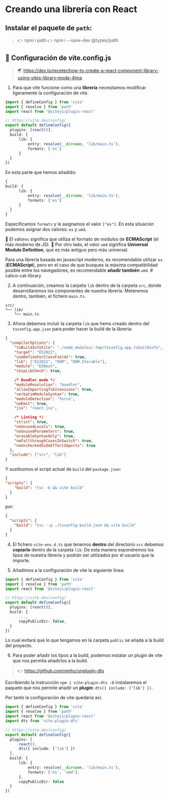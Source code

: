 # Creando una librería con React

## Instalar el paquete de ``path``:

> 👉 npm i path
> 👉 npm i --save-dev @types/path


## 📝 Configuración de vite.config.js

> 🌏 https://dev.to/receter/how-to-create-a-react-component-library-using-vites-library-mode-4lma

1. Para que vite funcione como una **librería** necesitamos modificar
ligeramente la configuración de vite.

```ts
import { defineConfig } from 'vite'
import { resolve } from 'path'
import react from '@vitejs/plugin-react'

// https://vite.dev/config/
export default defineConfig({
  plugins: [react()],
  build: {
      lib: {
          entry: resolve(__dirname, 'lib/main.ts'),
          formats: ['es']
      }
  }
})
```

En esta parte que hemos añadido:

```ts
{
build: {
      lib: {
          entry: resolve(__dirname, 'lib/main.ts'),
          formats: ['es']
      }
  }
}
```

Especificamos ``formats`` y le asignamos el valor ``["es"]``. 
En esta situación podemos asignar dos valores: `es` y `umd`. 

📗 El valor``es`` significa que utiliza el formato de módulos de **ECMAScript** (el más moderno de JS). 
📘 Por otro lado, el valor ``umd`` significa **Universal Module Definition**, que es más antiguo pero más universal.

Para una librería basada en javascript moderno, es recomendable utilizar ``es`` (**ECMAScript**), pero en el caso de que busques
la máxima compatibilidad posible entre los navegadores, es recomendable **añadir también** `umd`. # calico-cat-library

2. A continuación, creamos la carpeta ``lib`` dentro de la carpeta ``src``, donde desarrollaremos los componentes de nuestra librería.
Meteremos dentro, también, el fichero ``main.ts``.

````
src/
└── lib/
    └── main.ts
````

3. Ahora debemos incluir la carpeta ``lib`` que hems creado dentro del ``tsconfig.app.json`` para poder hacer la build de la librería:

````json
{
  "compilerOptions": {
    "tsBuildInfoFile": "./node_modules/.tmp/tsconfig.app.tsbuildinfo",
    "target": "ES2022",
    "useDefineForClassFields": true,
    "lib": ["ES2022", "DOM", "DOM.Iterable"],
    "module": "ESNext",
    "skipLibCheck": true,

    /* Bundler mode */
    "moduleResolution": "bundler",
    "allowImportingTsExtensions": true,
    "verbatimModuleSyntax": true,
    "moduleDetection": "force",
    "noEmit": true,
    "jsx": "react-jsx",

    /* Linting */
    "strict": true,
    "noUnusedLocals": true,
    "noUnusedParameters": true,
    "erasableSyntaxOnly": true,
    "noFallthroughCasesInSwitch": true,
    "noUncheckedSideEffectImports": true
  },
  "include": ["src", "lib"]
}
````

Y sustituimos el script actual de ``build`` del ``package.json``:

```json
{
"scripts": {
    "build": "tsc -b && vite build"
  }
}
```

por:

```json
{
  "scripts": {
    "build": "tsc --p ./tsconfig-build.json && vite build"
  }
}
```

4. El fichero ``vite-env.d.ts`` que tenemos **dentro** del directorio ``src`` debemos **copiarlo**
dentro de la carpeta ``lib``. De esta manera expondremos los tipos de nuestra librería y podrán ser utilizados por el usuario que la importe. 

5. Añadimos a la configuración de vite la siguiente línea:


```ts
import { defineConfig } from 'vite'
import { resolve } from 'path'
import react from '@vitejs/plugin-react'

// https://vite.dev/config/
export default defineConfig({
  plugins: [react()],
  build: {
      ...,
      copyPublicDir: false,
  }
})
```

Lo cual evitará que lo que tengamos en la carpeta ``public`` se añada a la build del proyecto.

6. Para poder añadir los tipos a la build, podemos instalar un plugin de vite que nos permita añadirlos a la build.

> 👉 https://github.com/qmhc/unplugin-dts

Escribiendo la instrucción ```npm i vite-plugin-dts -D``` instalaremos el paquete que nos permite añadir un **plugin**: 
```dts({ include: ['lib'] })```.

Por tanto la configuración de vite quedaría así:

````ts
import { defineConfig } from 'vite'
import { resolve } from 'path'
import react from '@vitejs/plugin-react'
import dts from 'vite-plugin-dts'

// https://vite.dev/config/
export default defineConfig({
  plugins: [
      react(),
      dts({ include: ['lib'] })
  ],
  build: {
      lib: {
          entry: resolve(__dirname, 'lib/main.ts'),
          formats: ['es', 'umd'],
      },
      copyPublicDir: false
  }
})
````
